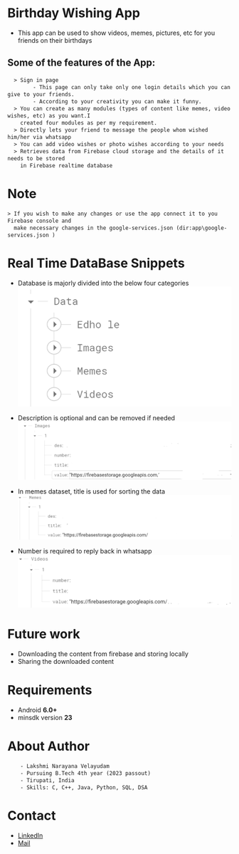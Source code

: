 # Birthday Wishing App
 - This app can be used to show videos, memes, pictures, etc for you friends on their birthdays

## Some of the features of the App:
      > Sign in page
            - This page can only take only one login details which you can give to your friends.
            - According to your creativity you can make it funny.
      > You can create as many modules (types of content like memes, video wishes, etc) as you want.I 
        created four modules as per my requirement.
      > Directly lets your friend to message the people whom wished him/her via whatsapp
      > You can add video wishes or photo wishes according to your needs
      > Retrieves data from Firebase cloud storage and the details of it needs to be stored
        in Firebase realtime database

# **Note**
    > If you wish to make any changes or use the app connect it to you Firebase console and 
      make necessary changes in the google-services.json (dir:app\google-services.json )

# Real Time DataBase Snippets
  - Database is majorly divided into the below four categories
  ![Dataset](https://github.com/narayana1923/images/blob/master/realtime%20DB.png?raw=true)

  - Description is optional and can be removed if needed
  ![Images Dataset](https://github.com/narayana1923/images/blob/master/images.png?raw=true)

  - In memes dataset, title is used for sorting the data
  ![Memes Dataset](https://github.com/narayana1923/images/blob/master/memes.png?raw=true)
  
  - Number is required to reply back in whatsapp
  ![Videos Dataset](https://github.com/narayana1923/images/blob/master/videos.png?raw=true)

# Future work
  - Downloading the content from firebase and storing locally
  - Sharing the downloaded content

# Requirements
  - Android **6.0+**
  - minsdk version **23**

# About Author
        - Lakshmi Narayana Velayudam
        - Pursuing B.Tech 4th year (2023 passout)
        - Tirupati, India
        - Skills: C, C++, Java, Python, SQL, DSA        
# Contact
- <a href="https://www.linkedin.com/in/lakshmi-narayana-velayudam/">LinkedIn</a> 
 - <a href="mailto: lcchinnu@gmail.com">Mail</a>


